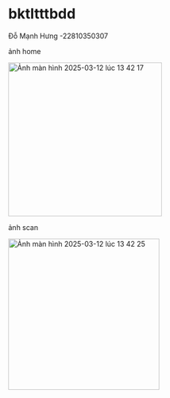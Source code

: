 # bktltttbdd
Đỗ Mạnh Hưng -22810350307

ảnh home


<img width="309" alt="Ảnh màn hình 2025-03-12 lúc 13 42 17" src="https://github.com/user-attachments/assets/9879bbf5-18c1-47c9-9087-bc79a05257bc" />





ảnh scan



<img width="304" alt="Ảnh màn hình 2025-03-12 lúc 13 42 25" src="https://github.com/user-attachments/assets/6bac12cb-165a-4243-8530-cb02194bf5e3" />
